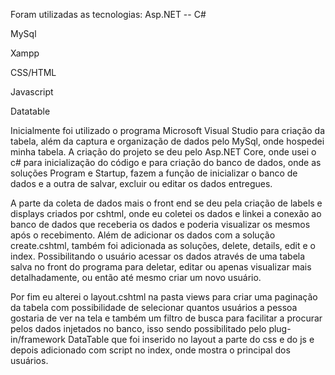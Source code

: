 Foram utilizadas as tecnologias: 
Asp.NET -- C#

MySql

Xampp

CSS/HTML

Javascript

Datatable

Inicialmente foi utilizado o programa Microsoft Visual Studio para criação da tabela, além da captura e organização de dados pelo MySql, onde hospedei minha tabela.
A criação do projeto se deu pelo Asp.NET Core, onde usei o c# para inicialização do código e para criação do banco de dados, onde as soluções Program e Startup, fazem a função de inicializar o banco de dados e a outra de salvar, excluir ou editar os dados entregues.

A parte da coleta de dados mais o front end se deu pela criação de labels e displays criados por cshtml, onde eu coletei os dados e linkei a conexão ao banco de dados que receberia os dados e poderia visualizar os mesmos após o recebimento. Além de adicionar os dados com a solução create.cshtml, também foi adicionada as soluções, delete, details, edit e o index. Possibilitando o usuário acessar os dados através de uma tabela salva no front do programa para deletar, editar ou apenas visualizar mais detalhadamente, ou então até mesmo criar um novo usuário.

Por fim eu alterei o layout.cshtml na pasta views para criar uma paginação da tabela com possibilidade de selecionar quantos usuários a pessoa gostaria de ver na tela e também um filtro de busca para facilitar a procurar pelos dados injetados no banco, isso sendo possibilitado pelo plug-in/framework DataTable que foi inserido no layout a parte do css e do js e depois adicionado com script no index, onde mostra o principal dos usuários.
